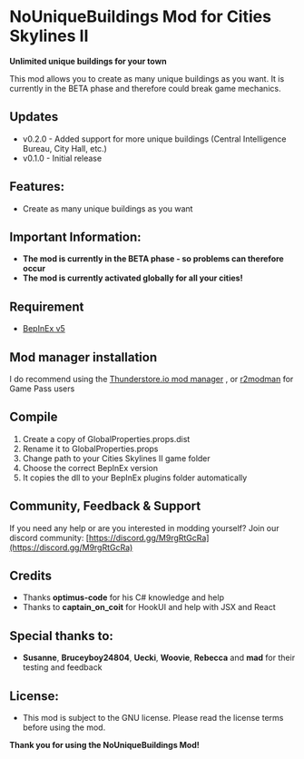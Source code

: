 # NoUniqueBuildings Mod for Cities Skylines II

**Unlimited unique buildings for your town**

This mod allows you to create as many unique buildings as you want.
It is currently in the BETA phase and therefore could break game mechanics.

## Updates
- v0.2.0 - Added support for more unique buildings (Central Intelligence Bureau, City Hall, etc.)
- v0.1.0 - Initial release

## Features:
- Create as many unique buildings as you want

## Important Information:
- **The mod is currently in the BETA phase - so problems can therefore occur**
- **The mod is currently activated globally for all your cities!**

## Requirement
- [BepInEx v5](https://thunderstore.io/c/cities-skylines-ii/p/BepInEx/BepInExPack/)

## Mod manager installation
I do recommend using the [Thunderstore.io mod manager](https://www.overwolf.com/app/Thunderstore-Thunderstore_Mod_Manager) , or [r2modman](https://thunderstore.io/package/ebkr/r2modman/) for Game Pass users

## Compile
1. Create a copy of GlobalProperties.props.dist
2. Rename it to GlobalProperties.props										
3. Change path to your Cities Skylines II game folder
4. Choose the correct BepInEx version
5. It copies the dll to your BepInEx plugins folder automatically

## Community, Feedback & Support
If you need any help or are you interested in modding yourself?
Join our discord community: [https://discord.gg/M9rgRtGcRa](https://discord.gg/M9rgRtGcRa)

## Credits
- Thanks **optimus-code** for his C# knowledge and help
- Thanks to **captain_on_coit** for HookUI and help with JSX and React

## Special thanks to:
- **Susanne**, **Bruceyboy24804**, **Uecki**, **Woovie**, **Rebecca** and **mad** for their testing and feedback

## License:
- This mod is subject to the GNU license. Please read the license terms before using the mod.

**Thank you for using the NoUniqueBuildings Mod!**